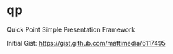 qp
==

Quick Point Simple Presentation Framework

Initial Gist:
https://gist.github.com/mattimedia/6117495

